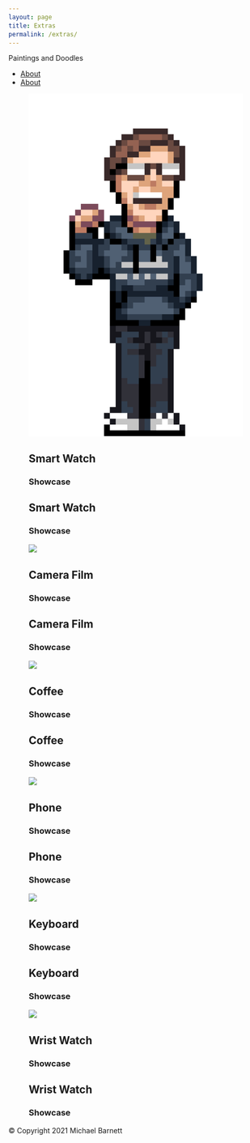 ```yaml
---
layout: page
title: Extras
permalink: /extras/
---
```

<nav>
  <div class="container">
    <div class="grid">
      <div class="column-xs-12 column-md-10">
        <p id="highlight">Paintings and Doodles</p>
      </div>
      <div class="column-xs-12 column-md-2">
        <ul>
          <li><a href="#" class="active">About</a></li>
          <li><a href="#">About</a></li>
        </ul>
      </div>
    </div>
  </div>
</nav>
<section class="gallery">
  <div class="container">
    <div class="grid">
      <div class="column-xs-12 column-md-4">
        <figure class="img-container">
          <img src="/assets/img/4b.png" />
          <figcaption class="img-content">
            <h2 class="title">Smart Watch</h2>
            <h3 class="category">Showcase</h3>
          </figcaption>
          <span class="img-content-hover">
            <h2 class="title">Smart Watch</h2>
            <h3 class="category">Showcase</h3>
          </span>
        </figure>
      </div>
      <div class="column-xs-12 column-md-4">
        <figure class="img-container">
          <img src="https://source.unsplash.com/5VXH4RG88gc" />
          <figcaption class="img-content">
            <h2 class="title">Camera Film</h2>
            <h3 class="category">Showcase</h3>
          </figcaption>
          <span class="img-content-hover">
            <h2 class="title">Camera Film</h2>
            <h3 class="category">Showcase</h3>
          </span>
        </figure>
      </div>
      <div class="column-xs-12 column-md-4">
        <figure class="img-container">
          <img src="https://source.unsplash.com/XtUd5SiX464">
          <figcaption class="img-content">
            <h2 class="title">Coffee</h2>
            <h3 class="category">Showcase</h3>
          </figcaption>
          <span class="img-content-hover">
            <h2 class="title">Coffee</h2>
            <h3 class="category">Showcase</h3>
          </span>
        </figure>
      </div>
      <div class="column-xs-12 column-md-6">
        <figure class="img-container">
          <img src="https://source.unsplash.com/JYGnB9gTCls" />
          <figcaption class="img-content">
            <h2 class="title">Phone</h2>
            <h3 class="category">Showcase</h3>
          </figcaption>
          <span class="img-content-hover">
            <h2 class="title">Phone</h2>
            <h3 class="category">Showcase</h3>
          </span>
        </figure>
      </div>
      <div class="column-xs-12 column-md-6">
        <figure class="img-container">
          <img src="https://source.unsplash.com/-RBuQ2PK_L8" />
          <figcaption class="img-content">
            <h2 class="title">Keyboard</h2>
            <h3 class="category">Showcase</h3>
          </figcaption>
          <span class="img-content-hover">
            <h2 class="title">Keyboard</h2>
            <h3 class="category">Showcase</h3>
          </span>
        </figure>
      </div>
      <div class="column-xs-12">
        <figure class="img-container">
          <img src="https://source.unsplash.com/P44RIGl9V54" />
          <figcaption class="img-content">
            <h2 class="title">Wrist Watch</h2>
            <h3 class="category">Showcase</h3>
          </figcaption>
          <span class="img-content-hover">
            <h2 class="title">Wrist Watch</h2>
            <h3 class="category">Showcase</h3>
          </span>
        </figure>
      </div>
    </div>
  </div>
</section>
<footer>
  <div class="container">
    <div class="grid">
      <div class="column-xs-12">
        <p class="copyright">&copy; Copyright 2021 Michael Barnett</p>
      </div>
    </div>
  </div>
</footer>